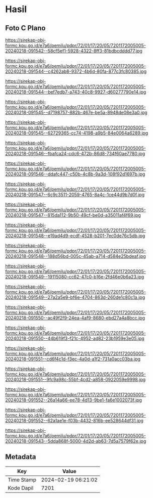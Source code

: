 # Hasil

## Foto C Plano

https://sirekap-obj-formc.kpu.go.id/e7a6/pemilu/pdpr/72/01/17/20/05/7201172005005-20240218-091542--58cf5ef1-5928-4322-8ff3-81bdbcdddd77.jpg

https://sirekap-obj-formc.kpu.go.id/e7a6/pemilu/pdpr/72/01/17/20/05/7201172005005-20240218-091544--c4262ab8-9372-4b6d-80fa-877c3fc80385.jpg

https://sirekap-obj-formc.kpu.go.id/e7a6/pemilu/pdpr/72/01/17/20/05/7201172005005-20240218-091544--bef7edb7-a743-40c8-9927-d60277790e14.jpg

https://sirekap-obj-formc.kpu.go.id/e7a6/pemilu/pdpr/72/01/17/20/05/7201172005005-20240218-091545--d7198757-882b-467e-be5a-8948de08e3a0.jpg

https://sirekap-obj-formc.kpu.go.id/e7a6/pemilu/pdpr/72/01/17/20/05/7201172005005-20240218-091545--62729365-cc74-4198-a9b5-84e0064a6289.jpg

https://sirekap-obj-formc.kpu.go.id/e7a6/pemilu/pdpr/72/01/17/20/05/7201172005005-20240218-091546--fbafca24-cdc6-472b-86d8-734f60ae7780.jpg

https://sirekap-obj-formc.kpu.go.id/e7a6/pemilu/pdpr/72/01/17/20/05/7201172005005-20240218-091546--ddafc447-c50b-4c8b-9a3d-108f92d1697b.jpg

https://sirekap-obj-formc.kpu.go.id/e7a6/pemilu/pdpr/72/01/17/20/05/7201172005005-20240218-091547--6c9c3511-2059-4765-8a4c-1ce44d9b7d0f.jpg

https://sirekap-obj-formc.kpu.go.id/e7a6/pemilu/pdpr/72/01/17/20/05/7201172005005-20240218-091547--815da112-9b50-49cf-be0d-a35011af4f69.jpg

https://sirekap-obj-formc.kpu.go.id/e7a6/pemilu/pdpr/72/01/17/20/05/7201172005005-20240218-091548--e19ad4d9-ecdf-4528-b201-7ec0de76c5db.jpg

https://sirekap-obj-formc.kpu.go.id/e7a6/pemilu/pdpr/72/01/17/20/05/7201172005005-20240218-091548--188d56bd-005c-45ab-a714-d584e25bdeaf.jpg

https://sirekap-obj-formc.kpu.go.id/e7a6/pemilu/pdpr/72/01/17/20/05/7201172005005-20240218-091549--19115080-cc62-47c0-b16e-2fd46e0b6a23.jpg

https://sirekap-obj-formc.kpu.go.id/e7a6/pemilu/pdpr/72/01/17/20/05/7201172005005-20240218-091549--27a2a5e9-bf6e-4704-863d-260de1c80c1a.jpg

https://sirekap-obj-formc.kpu.go.id/e7a6/pemilu/pdpr/72/01/17/20/05/7201172005005-20240218-091550--ac49f2f9-24ea-4af9-8680-ebd27a4a8bcc.jpg

https://sirekap-obj-formc.kpu.go.id/e7a6/pemilu/pdpr/72/01/17/20/05/7201172005005-20240218-091550--44b619f3-f21c-4952-ad82-23b1959e3e05.jpg

https://sirekap-obj-formc.kpu.go.id/e7a6/pemilu/pdpr/72/01/17/20/05/7201172005005-20240218-091551--cd6f4c1d-f3ec-4a0d-a1f2-731a0acc03ba.jpg

https://sirekap-obj-formc.kpu.go.id/e7a6/pemilu/pdpr/72/01/17/20/05/7201172005005-20240218-091551--9fc9a98c-55bf-4cd2-a858-0922059e9998.jpg

https://sirekap-obj-formc.kpu.go.id/e7a6/pemilu/pdpr/72/01/17/20/05/7201172005005-20240218-091552--26a14a66-ee78-4d13-9be1-fa6e1002073f.jpg

https://sirekap-obj-formc.kpu.go.id/e7a6/pemilu/pdpr/72/01/17/20/05/7201172005005-20240218-091552--62a1ae1e-f03b-4432-816b-ee528644df31.jpg

https://sirekap-obj-formc.kpu.go.id/e7a6/pemilu/pdpr/72/01/17/20/05/7201172005005-20240218-091543--5dda868f-5000-4d2d-ab63-7d5a7579f62e.jpg


## Metadata

| Key        | Value               |
| ---------- | ------------------- |
| Time Stamp | 2024-02-19 06:21:02 |
| Kode Dapil | 7201                |



